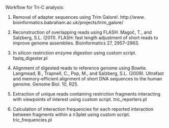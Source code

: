 Workflow for Tri-C analysis:

1. Removal of adapter sequences using Trim Galore!.
http://www. bioinformatics.babraham.ac.uk/projects/trim_galore/

2. Reconstruction of overlapping reads using FLASH.
Magoč, T., and Salzberg, S.L. (2011). FLASH: fast length adjustment of short reads to improve genome assemblies. Bioinformatics 27, 2957–2963.

3. In silicon restriction enzyme digestion using custom script.
fastq_digester.pl

4. Alignment of digested reads to reference genome using Bowtie.
Langmead, B., Trapnell, C., Pop, M., and Salzberg, S.L. (2009). Ultrafast and memory-efficient alignment of short DNA sequences to the human genome. Genome Biol. 10, R25.

5. Extraction of unique reads containing restriction fragments interacting with viewpoints of interest using custom script.
tric_reporters.pl

6. Calculation of interaction frequencies for each reported interaction between fragments within a ≥3plet using custom script.
tric_frequencies.pl
